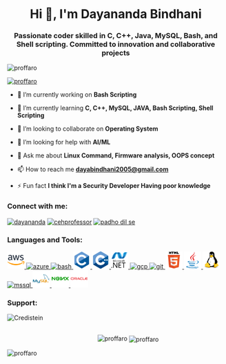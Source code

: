 <h1 align="center">Hi 👋, I'm Dayananda Bindhani</h1>
<h3 align="center">Passionate coder skilled in C, C++, Java, MySQL, Bash, and Shell scripting. Committed to innovation and collaborative projects</h3>

<p align="left"> <img src="https://komarev.com/ghpvc/?username=proffaro&label=Profile%20views&color=0e75b6&style=flat" alt="proffaro" /> </p>

<p align="left"> <a href="https://github.com/ryo-ma/github-profile-trophy"><img src="https://github-profile-trophy.vercel.app/?username=proffaro" alt="proffaro" /></a> </p>

- 🔭 I’m currently working on **Bash Scripting**

- 🌱 I’m currently learning **C, C++, MySQL, JAVA, Bash Scripting, Shell Scripting**

- 👯 I’m looking to collaborate on **Operating System**

- 🤝 I’m looking for help with **AI/ML**

- 💬 Ask me about **Linux Command, Firmware analysis, OOPS concept**

- 📫 How to reach me **dayabindhani2005@gmail.com**

- ⚡ Fun fact **I think I'm a Security Developer Having poor knowledge**

<h3 align="left">Connect with me:</h3>
<p align="left">
<a href="https://linkedin.com/in/dayananda" target="blank"><img align="center" src="https://raw.githubusercontent.com/rahuldkjain/github-profile-readme-generator/master/src/images/icons/Social/linked-in-alt.svg" alt="dayananda" height="30" width="40" /></a>
<a href="https://instagram.com/cehprofessor" target="blank"><img align="center" src="https://raw.githubusercontent.com/rahuldkjain/github-profile-readme-generator/master/src/images/icons/Social/instagram.svg" alt="cehprofessor" height="30" width="40" /></a>
<a href="https://www.youtube.com/c/padho dil se" target="blank"><img align="center" src="https://raw.githubusercontent.com/rahuldkjain/github-profile-readme-generator/master/src/images/icons/Social/youtube.svg" alt="padho dil se" height="30" width="40" /></a>
</p>

<h3 align="left">Languages and Tools:</h3>
<p align="left"> <a href="https://aws.amazon.com" target="_blank" rel="noreferrer"> <img src="https://raw.githubusercontent.com/devicons/devicon/master/icons/amazonwebservices/amazonwebservices-original-wordmark.svg" alt="aws" width="40" height="40"/> </a> <a href="https://azure.microsoft.com/en-in/" target="_blank" rel="noreferrer"> <img src="https://www.vectorlogo.zone/logos/microsoft_azure/microsoft_azure-icon.svg" alt="azure" width="40" height="40"/> </a> <a href="https://www.gnu.org/software/bash/" target="_blank" rel="noreferrer"> <img src="https://www.vectorlogo.zone/logos/gnu_bash/gnu_bash-icon.svg" alt="bash" width="40" height="40"/> </a> <a href="https://www.cprogramming.com/" target="_blank" rel="noreferrer"> <img src="https://raw.githubusercontent.com/devicons/devicon/master/icons/c/c-original.svg" alt="c" width="40" height="40"/> </a> <a href="https://www.w3schools.com/cpp/" target="_blank" rel="noreferrer"> <img src="https://raw.githubusercontent.com/devicons/devicon/master/icons/cplusplus/cplusplus-original.svg" alt="cplusplus" width="40" height="40"/> </a> <a href="https://dotnet.microsoft.com/" target="_blank" rel="noreferrer"> <img src="https://raw.githubusercontent.com/devicons/devicon/master/icons/dot-net/dot-net-original-wordmark.svg" alt="dotnet" width="40" height="40"/> </a> <a href="https://cloud.google.com" target="_blank" rel="noreferrer"> <img src="https://www.vectorlogo.zone/logos/google_cloud/google_cloud-icon.svg" alt="gcp" width="40" height="40"/> </a> <a href="https://git-scm.com/" target="_blank" rel="noreferrer"> <img src="https://www.vectorlogo.zone/logos/git-scm/git-scm-icon.svg" alt="git" width="40" height="40"/> </a> <a href="https://www.w3.org/html/" target="_blank" rel="noreferrer"> <img src="https://raw.githubusercontent.com/devicons/devicon/master/icons/html5/html5-original-wordmark.svg" alt="html5" width="40" height="40"/> </a> <a href="https://www.java.com" target="_blank" rel="noreferrer"> <img src="https://raw.githubusercontent.com/devicons/devicon/master/icons/java/java-original.svg" alt="java" width="40" height="40"/> </a> <a href="https://www.linux.org/" target="_blank" rel="noreferrer"> <img src="https://raw.githubusercontent.com/devicons/devicon/master/icons/linux/linux-original.svg" alt="linux" width="40" height="40"/> </a> <a href="https://www.microsoft.com/en-us/sql-server" target="_blank" rel="noreferrer"> <img src="https://www.svgrepo.com/show/303229/microsoft-sql-server-logo.svg" alt="mssql" width="40" height="40"/> </a> <a href="https://www.mysql.com/" target="_blank" rel="noreferrer"> <img src="https://raw.githubusercontent.com/devicons/devicon/master/icons/mysql/mysql-original-wordmark.svg" alt="mysql" width="40" height="40"/> </a> <a href="https://www.nginx.com" target="_blank" rel="noreferrer"> <img src="https://raw.githubusercontent.com/devicons/devicon/master/icons/nginx/nginx-original.svg" alt="nginx" width="40" height="40"/> </a> <a href="https://www.oracle.com/" target="_blank" rel="noreferrer"> <img src="https://raw.githubusercontent.com/devicons/devicon/master/icons/oracle/oracle-original.svg" alt="oracle" width="40" height="40"/> </a> </p>

<h3 align="left">Support:</h3>
<p><a href="https://www.buymeacoffee.com/Credistein"> <img align="left" src="https://cdn.buymeacoffee.com/buttons/v2/default-yellow.png" height="50" width="210" alt="Credistein" /></a></p><br><br>

<p><img align="left" src="https://github-readme-stats.vercel.app/api/top-langs?username=proffaro&show_icons=true&locale=en&layout=compact" alt="proffaro" /></p>

<p>&nbsp;<img align="center" src="https://github-readme-stats.vercel.app/api?username=proffaro&show_icons=true&locale=en" alt="proffaro" /></p>

<p><img align="center" src="https://github-readme-streak-stats.herokuapp.com/?user=proffaro&" alt="proffaro" /></p>
